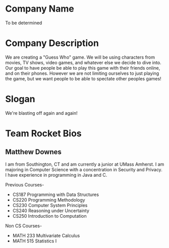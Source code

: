Company Name
============

To be determined

Company Description
===================

We are creating a "Guess Who" game. 
We will be using characters from movies, TV shows, video games, and whatever else we decide to dive into. 
Our goal to have people be able to play this game with their friends online, and on their phones. 
However we are not limiting ourselves to just playing the game, 
but we want people to be able to spectate other peoples games!

Slogan
======

We're blasting off again and again!


Team Rocket Bios
================

Matthew Downes
--------------

I am from Southington, CT and am currently a junior at UMass Amherst. I am majoring in Computer Science with a concentration in Security and Privacy. I have experience in programming in Java and C.

Previous Courses-
  - CS187 Programming with Data Structures
  - CS220 Programming Methodology
  - CS230 Computer System Principles
  - CS240 Reasoning under Uncertainty 
  - CS250 Introduction to Computation

Non CS Courses-
  - MATH 233 Multivariate Calculus
  - MATH 515 Statistics I

